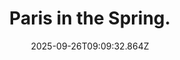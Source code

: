 ---
title: Paris in the Spring.
date: 2025-09-26T09:09:32.864Z
tags:
  - First-Things-First
categories:
  - 新概念
description: 记得填写描述内容哦~~~
---